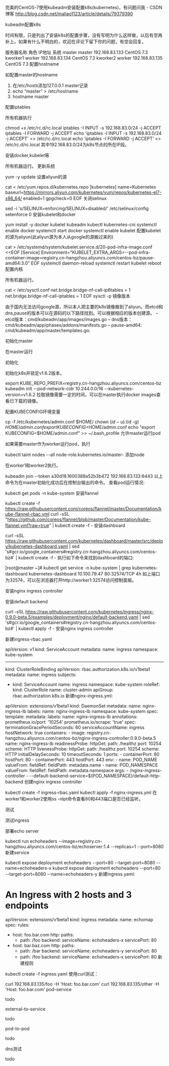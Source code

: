 完美的CentOS-7使用kubeadm安装配置k8s(kubernetes)，有问题问我 - CSDN博客 http://blog.csdn.net/maliao1123/article/details/79379390

kubeadm配置k8s

时间有限，只是列出了安装k8s的配置步骤，没有写明为什么这样做，以后有空再补上。如果有什么不明白的，欢迎在评论下留下你的问题，有空会回复。


服务器名称	角色	IP地址	系统
master	master	192.168.83.133	CentOS 7.3
kworker1	worker	192.168.83.134	CentOS 7.3
kworker2	worker	192.168.83.135	CentOS 7.3
配置hostname

如配置master的hostname
1. 在/etc/hosts添加127.0.0.1 master记录
2. echo “master” > /etc/hostname
3. hostname master

配置iptables

所有机器执行

chmod +x /etc/rc.d/rc.local
iptables -I INPUT -s 192.168.83.0/24 -j ACCEPT
iptables -I FORWARD -j ACCEPT
echo 'iptables -I INPUT -s 192.168.83.0/24 -j ACCEPT' >> /etc/rc.d/rc.local
echo 'iptables -I FORWARD -j ACCEPT' >> /etc/rc.d/rc.local
其中192.168.83.0/24为k8s节点的所在IP段。

安装docker,kubelet等

所有机器运行。
更新系统

yum -y update
设置aliyun的源

cat <<EOF > /etc/yum.repos.d/kubernetes.repo
[kubernetes]
name=Kubernetes
baseurl=https://mirrors.aliyun.com/kubernetes/yum/repos/kubernetes-el7-x86_64/
enabled=1
gpgcheck=0
EOF
关闭selinux

sed -i 's/SELINUX=enforcing/SELINUX=disabled/' /etc/selinux/config
setenforce 0
安装kubelet和docker

yum install -y docker kubelet kubeadm kubectl kubernetes-cni
systemctl enable docker
systemctl start docker
systemctl enable kubelet
配置kubelet的源为aliyun(此aliyun源为本人从google的源搬过来的)

cat > /etc/systemd/system/kubelet.service.d/20-pod-infra-image.conf <<EOF
[Service]
Environment="KUBELET_EXTRA_ARGS=--pod-infra-container-image=registry.cn-hangzhou.aliyuncs.com/centos-bz/pause-amd64:3.0"
EOF
systemctl daemon-reload
systemctl restart kubelet
reboot
配置内核

所有机器运行。

cat <<EOF > /etc/sysctl.conf
net.bridge.bridge-nf-call-ip6tables = 1
net.bridge.bridge-nf-call-iptables = 1
EOF
sysctl -p
镜像版本

由于国内无法访问google源，所以本人把主要的k8s镜像搬到了aliyun。而etcd和dns,pause的版本可以在源码的以下路径找到。可以根据相应的版本创建源。
– etcd版本：cmd/kubeadm/app/images/images.go
– dns版本：cmd/kubeadm/app/phases/addons/manifests.go
– pause-amd64: cmd/kubeadm/app/master/templates.go:

初始化master

在master运行

初始化

初始化k8s并锁定v1.6.2版本。

export KUBE_REPO_PREFIX=registry.cn-hangzhou.aliyuncs.com/centos-bz
kubeadm init --pod-network-cidr 10.244.0.0/16 --kubernetes-version=v1.6.2
拉取镜像需要一定的时间，可以在master执行docker images查看已下载的镜像。

配置KUBECONFIG环境变量

cp -f /etc/kubernetes/admin.conf $HOME/
chown $(id -u):$(id -g) $HOME/admin.conf
export KUBECONFIG=$HOME/admin.conf
echo "export KUBECONFIG=$HOME/admin.conf" >>  ~/.bash_profile
允许master运行pod

如果需要master作为worker运行pod，执行

kubectl taint nodes --all node-role.kubernetes.io/master-
添加node

在worker1和worker2执行。

kubeadm join --token a30d18.1600388a52b3b472 192.168.83.133:6443
以上命令为在master初始化成功后在控制台输出的命令。
查看pod运行情况:

kubectl get pods -n kube-system
安装flannel

kubectl create -f https://raw.githubusercontent.com/coreos/flannel/master/Documentation/kube-flannel-rbac.yml
curl -sSL "https://github.com/coreos/flannel/blob/master/Documentation/kube-flannel.yml?raw=true" | kubectl create -f -
安装dashboard

curl -sSL https://raw.githubusercontent.com/kubernetes/dashboard/master/src/deploy/kubernetes-dashboard.yaml | sed 's#gcr.io/google_containers#registry.cn-hangzhou.aliyuncs.com/centos-bz#' | kubectl create -f -
执行如下命令来找到dashboard的端口:

[root@master ~]# kubectl get service  -n kube-system | grep kubernetes-dashboard
kubernetes-dashboard   10.100.79.47   <nodes>       80:32574/TCP    4h
如上端口为32574，可以在浏览器打开http://worker1:32574访问控制面板。

安装nginx ingress controller

安装default backend

curl -sSL https://raw.githubusercontent.com/kubernetes/ingress/nginx-0.9.0-beta.5/examples/deployment/nginx/default-backend.yaml | sed 's#gcr.io/google_containers#registry.cn-hangzhou.aliyuncs.com/centos-bz#' |  kubectl apply -f -
安装nginx ingress controller

新建ingress-rbac.yaml

apiVersion: v1
kind: ServiceAccount
metadata:
  name: ingress
  namespace: kube-system

---

kind: ClusterRoleBinding
apiVersion: rbac.authorization.k8s.io/v1beta1
metadata:
  name: ingress
subjects:
  - kind: ServiceAccount
    name: ingress
    namespace: kube-system
roleRef:
  kind: ClusterRole
  name: cluster-admin
  apiGroup: rbac.authorization.k8s.io
新建nginx-ingress.yml:

apiVersion: extensions/v1beta1
kind: DaemonSet
metadata:
  name: nginx-ingress-lb
  labels:
    name: nginx-ingress-lb
  namespace: kube-system
spec:
  template:
    metadata:
      labels:
        name: nginx-ingress-lb
      annotations:
        prometheus.io/port: '10254'
        prometheus.io/scrape: 'true'
    spec:
      terminationGracePeriodSeconds: 60
      serviceAccountName: ingress
      hostNetwork: true
      containers:
      - image: registry.cn-hangzhou.aliyuncs.com/centos-bz/nginx-ingress-controller:0.9.0-beta.5
        name: nginx-ingress-lb
        readinessProbe:
          httpGet:
            path: /healthz
            port: 10254
            scheme: HTTP
        livenessProbe:
          httpGet:
            path: /healthz
            port: 10254
            scheme: HTTP
          initialDelaySeconds: 10
          timeoutSeconds: 1
        ports:
        - containerPort: 80
          hostPort: 80
        - containerPort: 443
          hostPort: 443
        env:
          - name: POD_NAME
            valueFrom:
              fieldRef:
                fieldPath: metadata.name
          - name: POD_NAMESPACE
            valueFrom:
              fieldRef:
                fieldPath: metadata.namespace
        args:
        - /nginx-ingress-controller
        - --default-backend-service=$(POD_NAMESPACE)/default-http-backend
创建nginx ingress controller

kubectl create -f ingress-rbac.yaml
kubectl apply -f nginx-ingress.yml
在worker1和worker2使用ss -nlpt命令查看80和443端口是否已经监听。

测试

测试ingress

部署echo server

kubectl run echoheaders --image=registry.cn-hangzhou.aliyuncs.com/centos-bz/echoserver:1.4 --replicas=1 --port=8080
新建service

kubectl expose deployment echoheaders --port=80 --target-port=8080 --name=echoheaders-x
kubectl expose deployment echoheaders --port=80 --target-port=8080 --name=echoheaders-y
新建ingress.yaml:

# An Ingress with 2 hosts and 3 endpoints
apiVersion: extensions/v1beta1
kind: Ingress
metadata:
  name: echomap
spec:
  rules:
  - host: foo.bar.com
    http:
      paths:
      - path: /foo
        backend:
          serviceName: echoheaders-x
          servicePort: 80
  - host: bar.baz.com
    http:
      paths:
      - path: /bar
        backend:
          serviceName: echoheaders-y
          servicePort: 80
      - path: /foo
        backend:
          serviceName: echoheaders-x
          servicePort: 80
新建规则

kubectl create -f ingress.yaml
使用curl测试：

curl 192.168.83.135/foo -H 'Host: foo.bar.com'
curl 192.168.83.135/other -H 'Host: foo.bar.com'
pod-service

todo

external-to-service

todo

pod-to-pod

todo

dns测试

todo